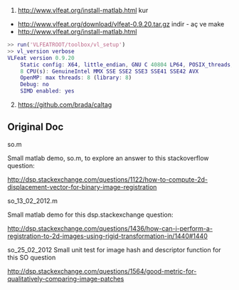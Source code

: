 1) http://www.vlfeat.org/install-matlab.html kur

- http://www.vlfeat.org/download/vlfeat-0.9.20.tar.gz indir - aç ve make
- http://www.vlfeat.org/install-matlab.html

```matlab
>> run('VLFEATROOT/toolbox/vl_setup')
>> vl_version verbose
VLFeat version 0.9.20
    Static config: X64, little_endian, GNU C 40804 LP64, POSIX_threads, SSE2, OpenMP
    8 CPU(s): GenuineIntel MMX SSE SSE2 SSE3 SSE41 SSE42 AVX
    OpenMP: max threads: 8 (library: 8)
    Debug: no
    SIMD enabled: yes
```

2) https://github.com/brada/caltag

## Original Doc
so.m

Small matlab demo, so.m, to explore an answer to this stackoverflow question:

http://dsp.stackexchange.com/questions/1122/how-to-compute-2d-displacement-vector-for-binary-image-registration

so_13_02_2012.m

Small matlab demo for this dsp.stackexchange question:

http://dsp.stackexchange.com/questions/1436/how-can-i-perform-a-registration-to-2d-images-using-rigid-transformation-in/1440#1440

so_25_02_2012
Small unit test for image hash and descriptor function for this SO question

http://dsp.stackexchange.com/questions/1564/good-metric-for-qualitatively-comparing-image-patches
